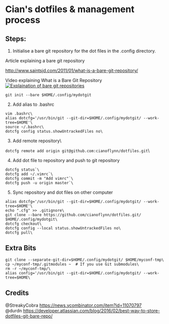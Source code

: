 # Cian's dotfiles & management process  
## Steps:

1. Initialise a bare git repository for the dot files in the .config directory.  
  
Article explaining a bare git repository  
  
  http://www.saintsjd.com/2011/01/what-is-a-bare-git-repository/  
 
 
 
Video explaining What is a Bare Git Repository\
  [![Explaination of bare git repositories](http://img.youtube.com/vi/krR847J8yPc/0.jpg)](https://www.youtube.com/watch?v=krR847J8yPc)


	git init --bare $HOME/.config/mydotgit
	

2. Add alias to .bashrc  
```shell
vim .bashrc\
alias dotcfg='/usr/bin/git --git-dir=$HOME/.config/mydotgit/ --work-tree=$HOME'\
source ~/.bashrc\
dotcfg config status.showUntrackedFiles no\
 ```

3. Add remote repository\

 `dotcfg remote add origin git@github.com:cianoflynn/dotfiles.git`\

4. Add dot file to repository and push to git repository

```shell
dotcfg status`\
dotcfg add ~/.vimrc`\
dotcfg commit -m "Add vimrc"`\
dotcfg push -u origin master`\
 ```
    
5. Sync repository and dot files on other computer

```shell
alias dotcfg='/usr/bin/git --git-dir=$HOME/.config/mydotgit/ --work-tree=$HOME'\
echo ".cfg" >> .gitignore\
git clone --bare https://github.com/cianoflynn/dotfiles.git/ $HOME/.config/mydotgit\
dotcfg checkout\
dotcfg config --local status.showUntrackedFiles no\
dotcfg pull\
```

## Extra Bits
```shell
git clone --separate-git-dir=$HOME/.config/mydotgit/ $HOME/myconf-tmp\
cp ~/myconf-tmp/.gitmodules ~  # If you use Git submodules\
rm -r ~/myconf-tmp/\
alias config='/usr/bin/git --git-dir=$HOME/.config/mydotgit/ --work-tree=$HOME\
```
## Credits  
@StreakyCobra https://news.ycombinator.com/item?id=11070797  
@durdn https://developer.atlassian.com/blog/2016/02/best-way-to-store-dotfiles-git-bare-repo/  
